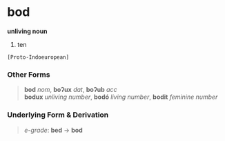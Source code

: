 bod
===

**unliving noun**

1. ten

`[Proto-Indoeuropean]`

### Other Forms ###

> **bod** _nom_, **boʔux** _dat_, **boʔub** _acc_<br />
> **bodux** _unliving number_, **bodó** _living number_, **bodit** _feminine number_

### Underlying Form & Derivation ###

> _e-grade_: **bed** -> **bod**